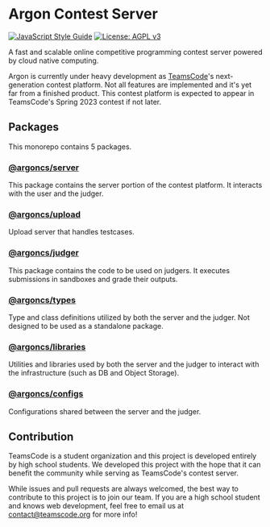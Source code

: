 # Argon Contest Server

[![JavaScript Style Guide](https://img.shields.io/badge/code_style-standard-brightgreen.svg)](https://standardjs.com)
[![License: AGPL v3](https://img.shields.io/badge/License-AGPL_v3-blue.svg)](https://www.gnu.org/licenses/agpl-3.0)

A fast and scalable online competitive programming contest server powered by cloud native computing.

Argon is currently under heavy development as [TeamsCode](https://www.teamscode.org)'s next-generation contest platform. Not all features are implemented and it's yet far from a finished product. This contest platform is expected to appear in TeamsCode's Spring 2023 contest if not later.

## Packages

This monorepo contains 5 packages.

### [@argoncs/server](https://www.npmjs.com/package/@argoncs/server)

This package contains the server portion of the contest platform. It interacts with the user and the judger.

### [@argoncs/upload](https://www.npmjs.com/package/@argoncs/upload)

Upload server that handles testcases.

### [@argoncs/judger](https://www.npmjs.com/package/@argoncs/judger)

This package contains the code to be used on judgers. It executes submissions in sandboxes and grade their outputs.

### [@argoncs/types](https://www.npmjs.com/package/@argoncs/types)

Type and class definitions utilized by both the server and the judger. Not designed to be used as a standalone package.

### [@argoncs/libraries](https://www.npmjs.com/package/@argoncs/libraries)

Utilities and libraries used by both the server and the judger to interact with the infrastructure (such as DB and Object Storage).

### [@argoncs/configs](https://www.npmjs.com/package/@argoncs/configs)

Configurations shared between the server and the judger.

## Contribution

TeamsCode is a student organization and this project is developed entirely by high school students. We developed this project with the hope that it can benefit the community while serving as TeamsCode's contest server.

While issues and pull requests are always welcomed, the best way to contribute to this project is to join our team. If you are a high school student and knows web development, feel free to email us at contact@teamscode.org for more info!
